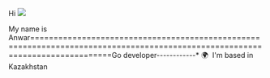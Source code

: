 Hi ![](https://user-images.githubusercontent.com/18350557/176309783-0785949b-9127-417c-8b55-ab5a4333674e.gif) 

My name is Anwar=============================================================================================================================Go developer------------* 🌍  I'm based in Kazakhstan
